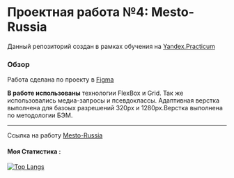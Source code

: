 # Проектная работа №4: Mesto-Russia

Данный репозиторий создан в рамках обучения на [Yandex.Practicum](https://practicum.yandex.ru "Я практикум")

### Обзор
Работа сделана по проекту в [Figma](https://www.figma.com/file/2cn9N9jSkmxD84oJik7xL7/JavaScript.-Sprint-4?node-id=0%3A1)  

**В работе использованы** технологии FlexBox и Grid. Так же использовались медиа-запросы и псевдоклассы. Адаптивная верстка выполнена для базоых разрешений 320px и 1280px.Верстка выполнена по методологии БЭМ.

****
Cсылка на работу [Mesto-Russia](https://vyacheslav321.github.io/Mesto-Russia/index.html)

#### Моя Статистика :
[![Top Langs](https://github-readme-stats.vercel.app/api/top-langs/?username=Vyacheslav321&layout=compact&theme=vision-friendly)](https://github.com/Vyacheslav321/github-readme-stats)
